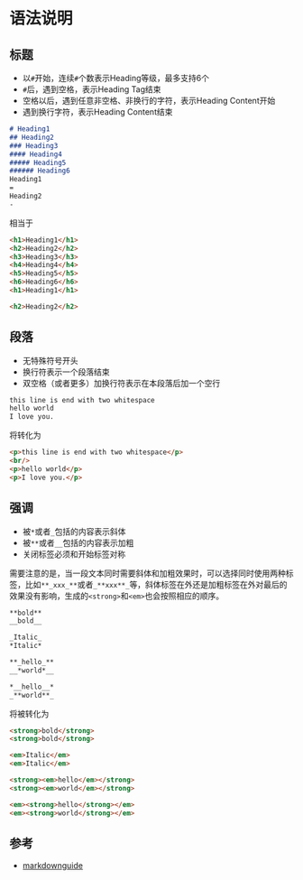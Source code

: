 # 语法说明

## 标题

- 以`#`开始，连续`#`个数表示Heading等级，最多支持6个
- `#`后，遇到空格，表示Heading Tag结束
- 空格以后，遇到任意非空格、非换行的字符，表示Heading Content开始
- 遇到换行字符，表示Heading Content结束

```markdown
# Heading1
## Heading2
### Heading3
#### Heading4
##### Heading5
###### Heading6
Heading1
=
Heading2
-
```

相当于

```html
<h1>Heading1</h1>
<h2>Heading2</h2>
<h3>Heading3</h3>
<h4>Heading4</h4>
<h5>Heading5</h5>
<h6>Heading6</h6>
<h1>Heading1</h1>

<h2>Heading2</h2>
```

## 段落

- 无特殊符号开头
- 换行符表示一个段落结束
- 双空格（或者更多）加换行符表示在本段落后加一个空行

```markdown
this line is end with two whitespace  
hello world
I love you.
```
将转化为
```html
<p>this line is end with two whitespace</p>
<br/>
<p>hello world</p>
<p>I love you.</p>
```

## 强调

- 被`*`或者`_`包括的内容表示斜体
- 被`**`或者`__`包括的内容表示加粗
- 关闭标签必须和开始标签对称

需要注意的是，当一段文本同时需要斜体和加粗效果时，可以选择同时使用两种标签，比如`**_xxx_**`或者`_**xxx**_`等，斜体标签在外还是加粗标签在外对最后的效果没有影响，生成的`<strong>`和`<em>`也会按照相应的顺序。

```markdown
**bold**
__bold__

_Italic_
*Italic*

**_hello_**
__*world*__

*__hello__*
_**world**_
```

将被转化为

```html
<strong>bold</strong>
<strong>bold</strong>

<em>Italic</em>
<em>Italic</em>

<strong><em>hello</em></strong>
<strong><em>world</em></strong>

<em><strong>hello</strong></em>
<em><strong>world</strong></em>
```

## 参考

- [markdownguide](https://www.markdownguide.org/basic-syntax)